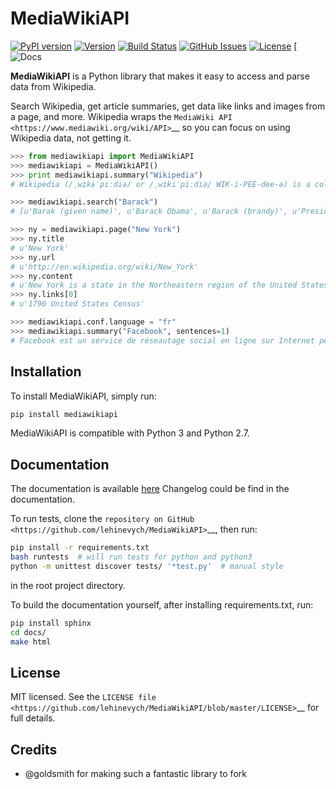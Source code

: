 MediaWikiAPI
===================

[![PyPI version](https://img.shields.io/pypi/v/mediawikiapi.svg)](https://pypi.python.org/pypi/mediawikiapi)
[![Version](https://img.shields.io/pypi/pyversions/mediawikiapi.svg)](https://pypi.python.org/pypi/mediawikiapi)
[![Build Status](https://travis-ci.org/lehinevych/MediaWikiAPI.svg?branch=master)](https://travis-ci.org/leginevych/MediaWikiAPI)
[![GitHub Issues](https://img.shields.io/github/issues/lehinevych/MediaWikiAPI.svg)](https://github.com/lehinevych/MediaWikiAPI/issues)
[![License](https://img.shields.io/badge/license-MIT%20License-brightgreen.svg)](https://opensource.org/licenses/MIT)
[![Docs](https://readthedocs.org/projects/mediawikiapi/badge/?version=latest)


**MediaWikiAPI** is a Python library that makes it easy to access and parse
data from Wikipedia.

Search Wikipedia, get article summaries, get data like links and images
from a page, and more. Wikipedia wraps the `MediaWiki
API <https://www.mediawiki.org/wiki/API>`__ so you can focus on using
Wikipedia data, not getting it.

``` python
>>> from mediawikiapi import MediaWikiAPI
>>> mediawikiapi = MediaWikiAPI()
>>> print mediawikiapi.summary("Wikipedia")
# Wikipedia (/ˌwɪkɨˈpiːdiə/ or /ˌwɪkiˈpiːdiə/ WIK-i-PEE-dee-ə) is a collaboratively edited, multilingual, free Internet encyclopedia supported by the non-profit Wikimedia Foundation...

>>> mediawikiapi.search("Barack")
# [u'Barak (given name)', u'Barack Obama', u'Barack (brandy)', u'Presidency of Barack Obama', u'Family of Barack Obama', u'First inauguration of Barack Obama', u'Barack Obama presidential campaign, 2008', u'Barack Obama, Sr.', u'Barack Obama citizenship conspiracy theories', u'Presidential transition of Barack Obama']

>>> ny = mediawikiapi.page("New York")
>>> ny.title
# u'New York'
>>> ny.url
# u'http://en.wikipedia.org/wiki/New_York'
>>> ny.content
# u'New York is a state in the Northeastern region of the United States. New York is the 27th-most exten'...
>>> ny.links[0]
# u'1790 United States Census'

>>> mediawikiapi.conf.language = "fr"
>>> mediawikiapi.summary("Facebook", sentences=1)
# Facebook est un service de réseautage social en ligne sur Internet permettant d'y publier des informations (photographies, liens, textes, etc.) en contrôlant leur visibilité par différentes catégories de personnes.
```

Installation
------------

To install MediaWikiAPI, simply run:

``` bash
pip install mediawikiapi
```
MediaWikiAPI is compatible with Python 3 and Python 2.7.

Documentation
-------------

The documentation is available [here](http://mediawikiapi.readthedocs.io/en/latest/)
Changelog could be find in the documentation.


To run tests, clone the `repository on GitHub <https://github.com/lehinevych/MediaWikiAPI>`__, then run:

```bash
pip install -r requirements.txt
bash runtests  # will run tests for python and python3
python -m unittest discover tests/ '*test.py'  # manual style
```
in the root project directory.

To build the documentation yourself, after installing requirements.txt, run:

``` bash
pip install sphinx
cd docs/
make html
```

License
-------

MIT licensed. See the `LICENSE
file <https://github.com/lehinevych/MediaWikiAPI/blob/master/LICENSE>`__ for
full details.

Credits
-------
-  @goldsmith for making such a fantastic library to fork
